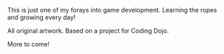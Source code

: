 This is just one of my forays into game development. Learning the ropes and growing every day!

All original artwork. Based on a project for Coding Dojo.


More to come!
